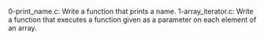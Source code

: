 0-print_name.c: Write a function that prints a name.
1-array_iterator.c: Write a function that executes a function given as a parameter on each element of an array.